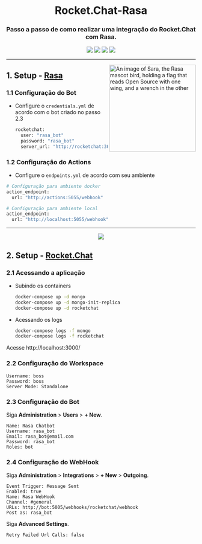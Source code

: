 <h1 align="center">Rocket.Chat-Rasa</h1>
<h3 align="center">
Passo a passo de como realizar uma integração do Rocket.Chat com Rasa.
</h3>
<p align="center">
<img src = https://img.shields.io/badge/RASA-Chatbot-blueviolet>
<img src = https://img.shields.io/badge/Rocket.Chat-Canal-red>
<img src = https://img.shields.io/badge/NLP-Machine%20learning-blue>
<img src = https://img.shields.io/badge/Python-Linguagem%20-brightgreen>
</p>


---
<img align="right" height="230" src="https://www.rasa.com/assets/img/sara/sara-open-source-2.0.png" alt="An image of Sara, the Rasa mascot bird, holding a flag that reads Open Source with one wing, and a wrench in the other" title="Rasa Open Source">

## 1. Setup - [Rasa](https://rasa.com/docs/rasa/) 
### 1.1 Configuração do Bot
* Configure o `credentials.yml` de acordo com o bot criado no passo 2.3
  ```sh
  rocketchat:
    user: "rasa_bot"
    password: "rasa_bot"
    server_url: "http://rocketchat:3000"
  ```
 
### 1.2 Configuração do Actions
* Configure o `endpoints.yml` de acordo com seu ambiente
```sh
# Configuração para ambiente docker
action_endpoint:
  url: "http://actions:5055/webhook"

# Configuração para ambiente local
action_endpoint:
  url: "http://localhost:5055/webhook"
```

---
<p align="center">
<img src = https://img.shields.io/badge/Rocket.Chat-F5455C?style=for-the-badge&logo=rocket.chat&logoColor=white>
</p>

## 2. Setup - [Rocket.Chat](https://developer.rocket.chat/) 
### 2.1 Acessando a aplicação 
* Subindo os containers
  ```sh 
  docker-compose up -d mongo
  docker-compose up -d mongo-init-replica
  docker-compose up -d rocketchat
  ```

* Acessando os logs
  ```sh
  docker-compose logs -f mongo
  docker-compose logs -f rocketchat
  ```

Acesse http://localhost:3000/ 

### 2.2 Configuração do Workspace 
```
Username: boss
Password: boss
Server Mode: Standalone
```

### 2.3 Configuração do Bot 
Siga **Administration** > **Users** > **+ New**.
```
Name: Rasa Chatbot 
Username: rasa_bot
Email: rasa_bot@email.com
Password: rasa_bot
Roles: bot
```

### 2.4 Configuração do WebHook
Siga **Administration** > **Integrations** > **+ New** > **Outgoing**.
```
Event Trigger: Message Sent
Enabled: true
Name: Rasa WebHook 
Channel: #general
URLs: http://bot:5005/webhooks/rocketchat/webhook
Post as: rasa_bot
```

Siga **Advanced Settings**.
```
Retry Failed Url Calls: false
```
